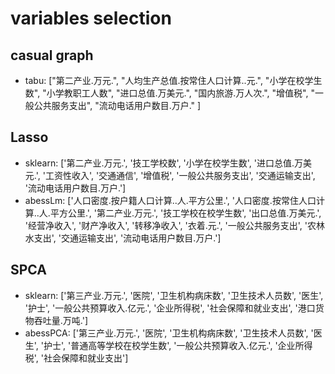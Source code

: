 # variables selection

## casual graph

- tabu: ["第二产业.万元.", "人均生产总值.按常住人口计算..元.", "小学在校学生数", "小学教职工人数",
        "进口总值.万美元.", "国内旅游.万人次.", "增值税", "一般公共服务支出", "流动电话用户数目.万户." ] 

## Lasso

- sklearn: ['第二产业.万元.', '技工学校数', '小学在校学生数', '进口总值.万美元.', '工资性收入', '交通通信', '增值税',
            '一般公共服务支出', '交通运输支出', '流动电话用户数目.万户.']
- abessLm: ['人口密度.按户籍人口计算..人.平方公里.', '人口密度.按常住人口计算..人.平方公里.', '第二产业.万元.',
            '技工学校在校学生数', '出口总值.万美元.', '经营净收入', '财产净收入', '转移净收入', '衣着.元.',
            '一般公共服务支出', '农林水支出', '交通运输支出', '流动电话用户数目.万户.']

## SPCA

- sklearn: ['第三产业.万元.', '医院', '卫生机构病床数', '卫生技术人员数', '医生', '护士', '一般公共预算收入.亿元.',
            '企业所得税', '社会保障和就业支出', '港口货物吞吐量.万吨.']
- abessPCA: ['第三产业.万元.', '医院', '卫生机构病床数', '卫生技术人员数', '医生', '护士', '普通高等学校在校学生数',
            '一般公共预算收入.亿元.', '企业所得税', '社会保障和就业支出']
